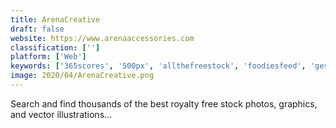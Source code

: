 ```yaml
---
title: ArenaCreative
draft: false 
website: https://www.arenaaccessories.com
classification: ['']
platform: ['Web']
keywords: ['365scores', '500px', 'allthefreestock', 'foodiesfeed', 'gestics_futsal', 'gestics_hockey', 'gestics_rugby', 'gestics_soccer', 'gestics_traditional_games', 'gestics_volleyball', 'galeph', 'negative_space', 'pexels_videos', 'photolancer_zone', 'shutterstock', 'stocksnap.io', 'stockunlimited', 'vectorstock', 'visual_hunt', 'wallpoper', 'zoommy', 'colourbox', 'istockphoto', 'motosha']
image: 2020/04/ArenaCreative.png
---
```

Search and find thousands of the best royalty free stock photos, graphics, and vector illustrations...